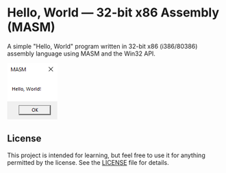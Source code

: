 # Hello, World — 32-bit x86 Assembly (MASM)

A simple "Hello, World" program written in 32-bit x86 (i386/80386) assembly language using MASM and the Win32 API.

![Demo Screenshot](https://raw.githubusercontent.com/GT1650CS/Hello-World-MASM/refs/heads/main/demo.png)

## License

This project is intended for learning, but feel free to use it for anything permitted by the license.
See the [LICENSE](LICENSE) file for details.
